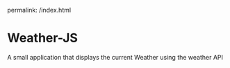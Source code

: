 permalink: /index.html

# Weather-JS
A small application that displays the current Weather using the weather API
